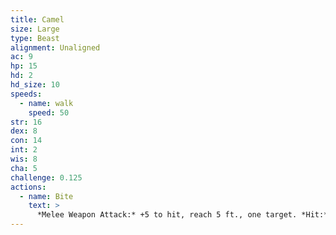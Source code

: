```yaml
---
title: Camel
size: Large
type: Beast
alignment: Unaligned
ac: 9
hp: 15
hd: 2
hd_size: 10
speeds:
  - name: walk
    speed: 50
str: 16
dex: 8
con: 14
int: 2
wis: 8
cha: 5
challenge: 0.125
actions:
  - name: Bite
    text: >
      *Melee Weapon Attack:* +5 to hit, reach 5 ft., one target. *Hit:* 2 (1d4) bludgeoning damage.
---
```

